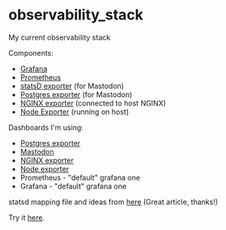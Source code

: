 # observability_stack
My current observability stack

Components:
  - [Grafana](https://grafana.com/docs/grafana/latest/setup-grafana/installation/docker/)
  - [Prometheus](https://prometheus.io/docs/prometheus/latest/installation/#using-docker)
  - [statsD exporter](https://github.com/prometheus/statsd_exporter) (for Mastodon)
  - [Postgres exporter](https://github.com/prometheus-community/postgres_exporter) (for Mastodon)
  - [NGINX exporter](https://github.com/nginxinc/nginx-prometheus-exporter) (connected to host NGINX)
  - [Node Exporter](https://github.com/prometheus/node_exporter) (running on host)

Dashboards I'm using:
  - [Postgres exporter](https://grafana.com/grafana/dashboards/9628-postgresql-database/)
  - [Mastodon](https://grafana.com/grafana/dashboards/17492-mastodon-stats/)
  - [NGINX exporter](https://github.com/nginxinc/nginx-prometheus-exporter/blob/main/grafana/README.md)
  - [Node exporter](https://grafana.com/grafana/dashboards/1860-node-exporter-full/)
  - Prometheus - "default" grafana one
  - Grafana - "default" grafana one

statsd mapping file and ideas from [here](https://ipng.ch/s/articles/2022/11/27/mastodon-3.html) (Great article, thanks!)

Try it [here](https://grafana.shantih19.xyz).

